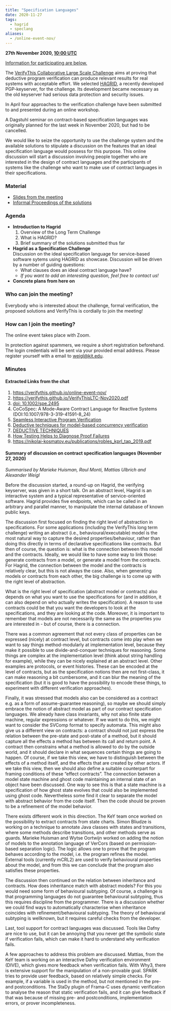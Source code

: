 ```yaml
--- 
title: "Specification Languages"
date: 2020-11-27 
tags: 
  - hagrid 
  - speclang 
aliases:
  - /online-event-nov/
---
```



**27th November 2020, [10:00
UTC](https://www.timeanddate.com/worldclock/fixedtime.html?msg=VerifyThis&iso=2020-11-27T10:00:00)**

[Information for participating are below.](#participating)

The [VerifyThis Collaborative Large Scale Challenge](/) aims at proving
that deductive program verification can produce relevant results for
real systems with acceptable effort. We selected
[HAGRID](https://gitlab.com/hagrid-keyserver/hagrid), a recently
developed PGP-keyserver, for the challenge. Its development became
necessary as the old keyserver had serious data protection and security
issues.

In April four approaches to the verification challenge have been
submitted to and presented during an online workshop.

A Dagstuhl seminar on contract-based specification languages was
originally planned for the last week in November 2020, but had to be
cancelled.

We would like to seize the opportunity to use the challenge system and
the available solutions to stipulate a discussion on the features that
an ideal specification language would possess for this purpose. This
online discussion will start a discussion involving people together who
are interested in the design of contract languages and the participants
of systems like the challenge who want to make use of contract languages
in their specifications.

### Material

-   [Slides from the meeting](/01hagrid/VerifyThisLTC-Nov2020.pdf)
-   [Informal Proceedings of the
    solutions](https://publikationen.bibliothek.kit.edu/1000119426)

### Agenda

-   **Introduction to Hagrid**
    1.  Overview of the Long Term Challenge
    2.  What is HAGRID?
    3.  Brief summary of the solutions submitted thus far
-   **Hagrid as a Specification Challenge**  
    Discussion on the ideal specification language for service-based
    software sytems using HAGRID as showcase. Discussion will be driven
    by a number of guiding questions:
    -   What clauses does an ideal contract language have?
    -   *If you want to add an interesting question, feel free to
        contact us!*
-   **Concrete plans from here on**

### Who can join the meeting?

Everybody who is interested about the challenge, formal verification,
the proposed solutions and VerifyThis is cordially to join the meeting!

### How can I join the meeting?

The online event takes place with Zoom.

In protection against spammers, we require a short registration
beforehand. The login credentials will be sent via your provided email
address. Please register yourself with a email to
[weigl@kit.edu](mailto:weigl@kit.edu?subject=VTLTC%20registration).

### Minutes

#### Extracted Links from the chat

1.  <https://verifythis.github.io/online-event-nov/>
2.  <https://verifythis.github.io/VerifyThisLTC-Nov2020.pdf>
3.  [doi: 10.1002/spe.2495](http://dx.doi.org/10.1002/spe.2495)
4.  CoCoSpec: A Mode-Aware Contract Language for Reactive Systems
    (DOI:10.1007/978-3-319-41591-8_24)
5.  [Seamless Interactive Program
    Verification](https://formal.iti.kit.edu/biblio/researcher/ulbrich/pdf/GrebingKlamrothUlbrich2019.pdf)
6.  [Deductive techniques for model-based concurrency
    verification](https://research.utwente.nl/en/publications/deductive-techniques-for-model-based-concurrency-verification)
7.  [DEDUCTIVE
    TECHNIQUES](https://research.utwente.nl/files/160907949/thesis_W_Oortwijn.pdf)
8.  [How Testing Helps to Diagnose Proof
    Failures](https://nikolai-kosmatov.eu/publications/petiot_kbgj_faoc_2018.pdf)
9.  <https://nikolai-kosmatov.eu/publications/robles_kprl_tap_2019.pdf>

#### Summary of discussion on contract specification languages (November 27, 2020)

*Summarised by Marieke Huisman, Raul Monti, Mattias Ulbrich and
Alexander Weigl*

Before the discussion started, a round-up on Hagrid, the verifying
keyserver, was given in a short talk. On an abstract level, Hagrid is an
interactive system and a typical representative of service-oriented
software. Hagrid provides five endpoints, which can be called in an
arbitrary and parallel manner, to manipulate the internal database of
known public keys.

The discussion first focused on finding the right level of abstraction
in specifications. For some applications (including the VerifyThis long
term challenge) writing an abstract (i.e., behavioural/executable) model
is the most natural way to capture the desired properties/behaviour,
rather than doing this directly in terms of declarative specifications
like contracts. But then of course, the question is: what is the
connection between this model and the contracts. Ideally, we would like
to have some way to link those: generate contracts from a model, or
generate a model from the contracts. For Hagrid, the connection between
the model and the contracts is relatively clear, but this is not always
the case. Also, when generating models or contracts from each other, the
big challenge is to come up with the right level of abstraction.

What is the right level of specification (abstract model or contracts)
also depends on what you want to use the specifications for (and in
addition, it can also depend on who actually writes the specification).
A reason to use contracts could be that you want the developers to look
at the specifications, and they are looking at the code. Moreover, it is
important to remember that models are not necessarily the same as the
properties you are interested in - but of course, there is a connection.

There was a common agreement that not every class of properties can be
expressed (nicely) at contract level, but contracts come into play when
we want to say things method-modularly at implementation level, because
they make it possible to use divide-and-conquer techniques for
reasoning. Some things are complex at the implementation level (think
about string handling for example), while they can be nicely explained
at an abstract level. Other examples are protocols, or event histories.
These can be encoded at the level of contracts, but as the specification
notions then are not first-class, it can make reasoning a bit
cumbersome, and it can blur the meaning of the specification (but it is
good to have the possibility to encode these things, to experiment with
different verification approaches).

Finally, it was stressed that models also can be considered as a
contract e.g. as a form of assume-guarantee reasoning), so maybe we
should simply embrace the notion of abstract model as part of our
contract specification languages. We already have class invariants, why
not also finite state machine, regular expressions or whatever. If we
want to do this, we might want to consider the SVComp format to specify
automata. This might also give us a different view on contracts: a
contract should not just express the relation between the pre-state and
post-state of a method, but it should capture all the effects a method
has between its call and return point. A contract then constrains what a
method is allowed to do by the outside world, and it should declare in
what sequences certain things are going to happen. Of course, if we take
this view, we have to distinguish between the effects of a method
itself, and the effects that are created by other actors. If we take
this view, then we should also define a suitable counterpart for framing
conditions of these “effect contracts”. The connection between a model
state machine and ghost code maintaining an internal state of an object
have been discussed. One way to see this is that a state machine is a
specification of how ghost state evolves that could also be implemented
using ghost code. Nevertheless some find it clear to separate the model
with abstract behavior from the code itself. Then the code should be
proven to be a refinement of the model behavior.

There exists different work in this direction. The KeY team once worked
on the possibility to extract contracts from state charts. Simon Bliudze
is working on a technique to annotate Java classes with states and
transitions, where some methods describe transitions, and other methods
serve as guards. Marieke Huisman and Wytse Oortwijn worked on adding the
notion of models to the annotation language of VerCors (based on
permission-based separation logic). The logic allows one to prove that
the program behaves according to the model, i.e. the program refines the
model. External tools (currently mCRL2) are used to verify behavioural
properties about the model, and from this we can conclude that the
program also satisfies these properties.

The discussion then continued on the relation between inheritance and
contracts. How does inheritance match with abstract models? For this you
would need some form of behavioural subtyping. Of course, a challenge is
that programming languages do not guarantee behavioural subtyping, thus
this requires discipline from the programmer. There is a discussion
whether we could find ways to automatically characterise when
inheritance coincides with refinement/behavioural subtyping. The theory
of behavioural subtyping is wellknown, but it requires careful checks
from the developer.

Last, tool support for contract languages was discussed. Tools like
Dafny are nice to use, but it can be annoying that you never get the
symbolic state if verification fails, which can make it hard to
understand why verification fails.

A few approaches to address this problem are discussed. Mattias, from
the KeY team is working on an interactive Dafny verification environment
(DIVE), which gives more feedback when verification fails. With Why3,
there is extensive support for the manipulation of a non-provable goal.
SPARK tries to provide user feedback, based on relatively simple checks.
For example, if a variable is used in the method, but not mentioned in
the pre- and postconditions. The StaDy plugin of Frama-C uses dynamic
verification to analyse the reason that static verification fails, and
it can give feedback if that was because of missing pre- and
postconditions, implementation errors, or prover incompleteness.
